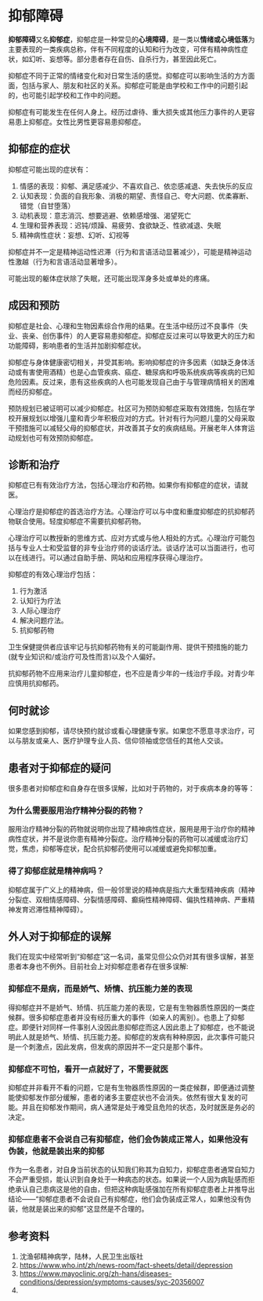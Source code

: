 # 抑郁障碍

**抑郁障碍**又名**抑郁症**，抑郁症是一种常见的**心境障碍**，是一类以**情绪或心境低落**为主要表现的一类疾病总称，伴有不同程度的认知和行为改变，可伴有精神病性症状，如幻听、妄想等。部分患者存在自伤、自杀行为，甚至因此死亡。

抑郁症不同于正常的情绪变化和对日常生活的感觉。抑郁症可以影响生活的方方面面，包括与家人、朋友和社区的关系。抑郁症可能是由学校和工作中的问题引起的，也可能引起学校和工作中的问题。

抑郁症有可能发生在任何人身上。经历过虐待、重大损失或其他压力事件的人更容易患上抑郁症。女性比男性更容易患抑郁症。

## 抑郁症的症状

抑郁症可能出现的症状有：

1. 情感的表现：抑郁、满足感减少、不喜欢自己、依恋感减退、失去快乐的反应
2. 认知表现：负面的自我形象、消极的期望、责怪自己、夸大问题、优柔寡断、错觉（自甘堕落）
3. 动机表现：意志消沉、想要逃避、依赖感增强、渴望死亡
4. 生理和营养表现：迟钝/烦躁、易疲劳、食欲缺乏、性欲减退、失眠
5. 精神病性症状：妄想、幻听、幻视等

抑郁症并不一定是精神运动性迟滞（行为和言语活动显著减少），可能是精神运动性激越（行为和言语活动显著增多）。

可能出现的躯体症状除了失眠，还可能出现浑身多处或单处的疼痛。

## 成因和预防

抑郁症是社会、心理和生物因素综合作用的结果。在生活中经历过不良事件（失业、丧亲、创伤事件）的人更容易患抑郁症。抑郁症反过来可以导致更大的压力和功能障碍，影响患者的生活并加剧抑郁症状。

抑郁症与身体健康密切相关，并受其影响。影响抑郁症的许多因素（如缺乏身体活动或有害使用酒精）也是心血管疾病、癌症、糖尿病和呼吸系统疾病等疾病的已知危险因素。反过来，患有这些疾病的人也可能发现自己由于与管理病情相关的困难而经历抑郁症。

预防规划已被证明可以减少抑郁症。社区可为预防抑郁症采取有效措施，包括在学校开展规划以增强儿童和青少年积极应对的方式。针对有行为问题儿童的父母采取干预措施可以减轻父母的抑郁症状，并改善其子女的疾病结局。开展老年人体育运动规划也可有效预防抑郁症。

## 诊断和治疗

抑郁症已有有效治疗方法，包括心理治疗和药物。如果你有抑郁症的症状，请就医。

心理治疗是抑郁症的首选治疗方法。心理治疗可以与中度和重度抑郁症的抗抑郁药物联合使用。轻度抑郁症不需要抗抑郁药物。

心理治疗可以教授新的思维方式、应对方式或与他人相处的方式。心理治疗可能包括与专业人士和受监督的非专业治疗师的谈话疗法。谈话疗法可以当面进行，也可以在线进行。可以通过自助手册、网站和应用程序获得心理治疗。

抑郁症的有效心理治疗包括：

1. 行为激活
2. 认知行为疗法
3. 人际心理治疗
4. 解决问题疗法。
5. 抗抑郁药物

卫生保健提供者应该牢记与抗抑郁药物有关的可能副作用、提供干预措施的能力(就专业知识和/或治疗可及性而言)以及个人偏好。

抗抑郁药物不应用来治疗儿童抑郁症，也不应是青少年的一线治疗手段。对青少年应慎用抗抑郁药。

## 何时就诊

如果您感到抑郁，请尽快预约就诊或看心理健康专家。如果您不愿意寻求治疗，可以与朋友或亲人、医疗护理专业人员、信仰领袖或您信任的其他人交谈。

## 患者对于抑郁症的疑问

很多患者对抑郁症和自身存在很多误解，比如对于药物的，对于疾病本身的等等：

### 为什么需要服用治疗精神分裂的药物？

服用治疗精神分裂的药物就说明你出现了精神病性症状，服用是用于治疗你的精神病性症状，并不是说你患有精神分裂症。治疗精神分裂的药物可以减缓或治疗幻觉，焦虑，抑郁等症状，配合抗抑郁药使用可以减缓或避免抑郁加重。

### 得了抑郁症就是精神病吗？

抑郁症属于广义上的精神病，但一般邻里说的精神病是指六大重型精神疾病（精神分裂症、双相情感障碍、分裂情感障碍、癫痫性精神障碍、偏执性精神病、严重精神发育迟滞性精神障碍）。

## 外人对于抑郁症的误解

我们在现实中经常听到“抑郁症”这一名词，虽常见但公众仍对其有很多误解，甚至患者本身也不例外。目前社会上对抑郁症患者存在很多误解:

### 抑郁症不是病，而是娇气、矫情、抗压能力差的表现

得抑郁症并不是娇气、矫情、抗压能力差的表现，它是有生物器质性原因的一类症候群。很多抑郁症患者并没有经历重大的事件（如亲人的离别）。也患上了抑郁症。即便针对同样一件事别人没因此患抑郁症而这人因此患上了抑郁症，也不能说明此人就是娇气、矫情、抗压能力差。抑郁症的发病有种种原因，此次事件可能只是一个刺激点，因此发病，但发病的原因并不一定只是那个事件。

### 抑郁症不可怕，看开一点就好了，不需要就医

抑郁症并非看开不看的问题，它是有生物器质性原因的一类症候群，即便通过调整能使抑郁发作部分缓解，患者的诸多主要症状也不会消失。依然有很大复发的可能。并且在抑郁发作期间，病人通常是处于难受且危险的状态，及时就医是务必的决定。

### 抑郁症患者不会说自己有抑郁症，他们会伪装成正常人，如果他没有伪装，他就是装出来的抑郁

作为一名患者，对自身当前状态的认知我们称其为自知力，抑郁症患者通常自知力不会严重受损，能认识到自身处于一种病态的状态。如果说一个人因为病耻感而拒绝承认自己患病这是他的自由，但把这种病耻感强加在所有抑郁症患者上并推导出结论——“抑郁症患者不会说自己有抑郁症，他们会伪装成正常人，如果他没有伪装，他就是装出来的抑郁”这显然是不合理的。

## 参考资料
1. 沈渔邨精神病学，陆林，人民卫生出版社
2. https://www.who.int/zh/news-room/fact-sheets/detail/depression
3. https://www.mayoclinic.org/zh-hans/diseases-conditions/depression/symptoms-causes/syc-20356007
4.
